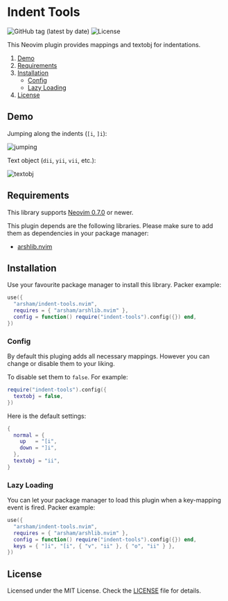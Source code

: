 # Indent Tools

![GitHub tag (latest by date)](https://img.shields.io/github/v/tag/arsham/indent-tools.nvim)
![License](https://img.shields.io/github/license/arsham/indent-tools.nvim)

This Neovim plugin provides mappings and textobj for indentations.

1. [Demo](#demo)
2. [Requirements](#requirements)
3. [Installation](#installation)
   - [Config](#config)
   - [Lazy Loading](#lazy-loading)
4. [License](#license)

## Demo

Jumping along the indents (`[i`, `]i`):

![jumping](https://user-images.githubusercontent.com/428611/148661970-0aad20f2-61ce-4347-8971-6147556a1603.gif)

Text object (`dii`, `yii`, `vii`, etc.):

![textobj](https://user-images.githubusercontent.com/428611/148661973-2d3cccad-715f-4f1e-a277-feb2e85396a9.gif)

## Requirements

This library supports [Neovim
0.7.0](https://github.com/neovim/neovim/releases/tag/v0.7.0) or newer.

This plugin depends are the following libraries. Please make sure to add them
as dependencies in your package manager:

- [arshlib.nvim](https://github.com/arsham/arshlib.nvim)

## Installation

Use your favourite package manager to install this library. Packer example:

```lua
use({
  "arsham/indent-tools.nvim",
  requires = { "arsham/arshlib.nvim" },
  config = function() require("indent-tools").config({}) end,
})
```

### Config

By default this pluging adds all necessary mappings. However you can change or
disable them to your liking.

To disable set them to `false`. For example:

```lua
require("indent-tools").config({
  textobj = false,
})
```

Here is the default settings:

```lua
{
  normal = {
    up   = "[i",
    down = "]i",
  },
  textobj = "ii",
}
```

### Lazy Loading

You can let your package manager to load this plugin when a key-mapping
event is fired. Packer example:

```lua
use({
  "arsham/indent-tools.nvim",
  requires = { "arsham/arshlib.nvim" },
  config = function() require("indent-tools").config({}) end,
  keys = { "]i", "[i", { "v", "ii" }, { "o", "ii" } },
})
```

## License

Licensed under the MIT License. Check the [LICENSE](./LICENSE) file for details.

<!--
vim: foldlevel=1
-->
